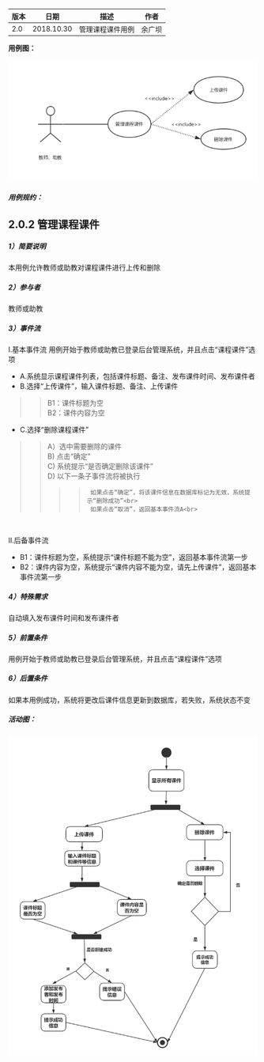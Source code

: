 | 版本  | 日期       | 描述            | 作者   |
| ----- | ---------- | --------------- | ------ |
| 2.0 | 2018.10.30 | 管理课程课件用例 | 余广坝 |

**用例图：**

![管理课程课件用例图](img_use_case/admin_ppt.png)


##### 用例规约：

## 2.0.2 管理课程课件
##### 1）简要说明
本用例允许教师或助教对课程课件进行上传和删除

##### 2）参与者
教师或助教

##### 3）事件流
I.基本事件流
用例开始于教师或助教已登录后台管理系统，并且点击“课程课件”选项
- A.系统显示课程课件列表，包括课件标题、备注、发布课件时间、发布课件者
- B.选择“上传课件”，输入课件标题、备注、上传课件
>>B1：课件标题为空<br>
>>B2：课件内容为空
- C.选择“删除课程课件”
>> A）选中需要删除的课件<br>
>> B) 点击“确定”<br>
>> C) 系统提示“是否确定删除该课件”<br>
>> D) 以下一条子事件流将被执行<br>
>>>>      如果点击“确定”，将该课件信息在数据库标记为无效，系统提示“删除成功”<br>
>>>>      如果点击“取消”，返回基本事件流A<br>
<br>

II.后备事件流
- B1：课件标题为空，系统提示“课件标题不能为空”，返回基本事件流第一步<br>
- B2：课件内容为空，系统提示“课件内容不能为空，请先上传课件”，返回基本事件流第一步

##### 4）特殊需求
自动填入发布课件时间和发布课件者

##### 5）前置条件
用例开始于教师或助教已登录后台管理系统，并且点击“课程课件”选项

##### 6）后置条件
如果本用例成功，系统将更改后课件信息更新到数据库，若失败，系统状态不变


##### 活动图：

![管理课程课件流程图](img_activity/admin_ppt3.png)

